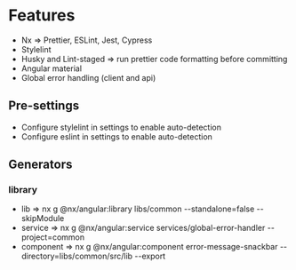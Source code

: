 # Features
- Nx => Prettier, ESLint, Jest, Cypress
- Stylelint
- Husky and Lint-staged => run prettier code formatting before committing
- Angular material
- Global error handling (client and api)

## Pre-settings
- Configure stylelint in settings to enable auto-detection
- Configure eslint in settings to enable auto-detection

## Generators
### library
- lib => nx g @nx/angular:library libs/common --standalone=false --skipModule
- service => nx g @nx/angular:service services/global-error-handler --project=common
- component => nx g @nx/angular:component error-message-snackbar --directory=libs/common/src/lib --export

